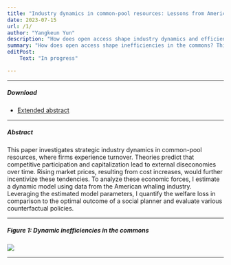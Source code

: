 ```yaml
---
title: "Industry dynamics in common-pool resources: Lessons from American whaling"
date: 2023-07-15 
url: /1/
author: "Yangkeun Yun"
description: "How does open access shape industry dynamics and efficiency in the commons? This paper builds and estimates a dynamic model using data from the American whaling industry." 
summary: "How does open access shape inefficiencies in the commons? This paper builds and estimates a dynamic model using data from the American whaling industry."
editPost:
    Text: "In progress"

---
```


---

##### Download

+ [Extended abstract](/extended_abstract_whaling_commons_ver1.pdf)

---

##### Abstract

This paper investigates strategic industry dynamics in common-pool resources, where firms experience turnover. Theories predict that competitive participation and capitalization lead to external diseconomies over time. Rising market prices, resulting from cost increases, would further incentivize these tendencies. To analyze these economic forces, I estimate a dynamic model using data from the American whaling industry. Leveraging the estimated model parameters, I quantify the welfare loss in comparison to the optimal outcome of a social planner and evaluate various counterfactual policies.

---

##### Figure 1: Dynamic inefficiencies in the commons

![](/Fig1.png)

---
